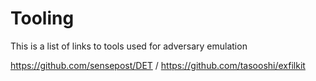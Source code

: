 # Tooling
This is a list of links to tools used for adversary emulation

https://github.com/sensepost/DET /
https://github.com/tasooshi/exfilkit 
